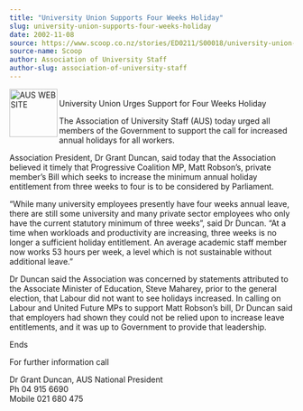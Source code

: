 ```yaml
---
title: "University Union Supports Four Weeks Holiday"
slug: university-union-supports-four-weeks-holiday
date: 2002-11-08
source: https://www.scoop.co.nz/stories/ED0211/S00018/university-union-supports-four-weeks-holiday.htm
source-name: Scoop
author: Association of University Staff
author-slug: association-of-university-staff
---
```


<p><img align="left" width="85" height="85" src="http://www.aus.ac.nz/pictures/logo.gif" alt="AUS WEB SITE" border="0"><br>University Union Urges
Support for Four Weeks Holiday</p>

<p>The Association of
University Staff (AUS) today urged all members of the
Government to support the call for increased annual holidays
for all workers.</p>

<p>Association President, Dr Grant Duncan,
said today that the Association believed it timely that
Progressive Coalition MP, Matt Robson’s, private member’s
Bill which seeks to increase the minimum annual holiday
entitlement from three weeks to four is to be considered by
Parliament.</p>

<p>“While many university employees presently
have four weeks annual leave, there are still some
university and many private sector employees who only have
the current statutory minimum of three weeks”, said Dr
Duncan. “At a time when workloads and productivity are
increasing, three weeks is no longer a sufficient holiday
entitlement. An average academic staff member now works 53
hours per week, a level which is not sustainable without
additional leave.”</p>

<p>Dr Duncan said the Association was
concerned by statements attributed to the Associate Minister
of Education, Steve Maharey, prior to the general election,
that Labour did not want to see holidays increased. In
calling on Labour and United Future MPs to support Matt
Robson’s bill, Dr Duncan said that employers had shown they
could not be relied upon to increase leave entitlements, and
it was up to Government to provide that
leadership.</p>

<p>Ends</p>

<p>For further information call</p>

<p>Dr Grant
Duncan, AUS National President<br>Ph 04 915 6690<br>Mobile
021 680
475</p>

